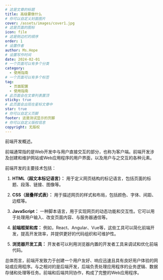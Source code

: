```yaml
---
# 这是文章的标题
title: 高级要做什么
# 你可以自定义封面图片
cover: /assets/images/cover1.jpg
# 这是页面的图标
icon: file
# 这是侧边栏的顺序
order: 1
# 设置作者
author: Ms.Hope
# 设置写作时间
date: 2024-02-01
# 一个页面可以有多个分类
category:
  - 使用指南
# 一个页面可以有多个标签
tag:
  - 页面配置
  - 使用指南
# 此页面会在文章列表置顶
sticky: true
# 此页面会出现在星标文章中
star: true
# 你可以自定义页脚
footer: 这是测试显示的页脚
# 你可以自定义版权信息
copyright: 无版权
---
```


前端开发概述。

<!-- more -->

前端通常指的是Web开发中与用户直接交互的部分，也称为客户端。前端开发涉及创建和维护网站或Web应用程序的用户界面，以及用户与之交互的各种元素。

前端开发的主要技术包括：

1. **HTML（超文本标记语言）：** 用于定义网页结构的标记语言，包括页面的标题、段落、链接、图像等。

2. **CSS（层叠样式表）：** 用于描述网页的样式和布局，包括颜色、字体、间距、边框等。

3. **JavaScript：** 一种脚本语言，用于实现网页的动态功能和交互性。它可以用于处理用户输入、改变页面内容、与服务器通信等。

4. **前端框架和库：** 例如，React、Angular、Vue等，这些工具可以简化前端开发，提高开发效率，并提供更好的代码组织和可维护性。

5. **浏览器开发工具：** 开发者可以利用浏览器内置的开发者工具来调试和优化前端代码。

总体而言，前端开发致力于创建一个用户友好、响应迅速且具有良好用户体验的网站或应用程序。与之相对的是后端开发，后端负责处理应用程序的业务逻辑、数据存储和处理等任务。前端和后端共同协作，构成了完整的Web应用程序。